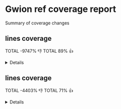 # Gwion ref coverage report

Summary of coverage changes

## lines coverage

TOTAL -9747% :-1:
TOTAL 89% :+1:

<details>
|file|diff|status|
|---|---|---|
|[src/arg.c](https://Gwion.github.io/gwion-coverage-report/ref/index.src_arg.c.html)|-1%|:-1:|
|[src/clean.c](https://Gwion.github.io/gwion-coverage-report/ref/index.src_clean.c.html)|-3%|:+1:|
|[src/compile.c](https://Gwion.github.io/gwion-coverage-report/ref/index.src_compile.c.html)|-4%|:-1:|
|[src/emit/emit.c](https://Gwion.github.io/gwion-coverage-report/ref/index.src_emit_emit.c.html)|-7%|:-1:|
|[src/env/env.c](https://Gwion.github.io/gwion-coverage-report/ref/index.src_env_env.c.html)|-3%|:+1:|
|[src/env/envset.c](https://Gwion.github.io/gwion-coverage-report/ref/index.src_env_envset.c.html)|2%|:+1:|
|[src/env/tupleform.c](https://Gwion.github.io/gwion-coverage-report/ref/index.src_env_tupleform.c.html)|-3%|:+1:|
|[src/env/type.c](https://Gwion.github.io/gwion-coverage-report/ref/index.src_env_type.c.html)|-1%|:-1:|
|[src/env/value.c](https://Gwion.github.io/gwion-coverage-report/ref/index.src_env_value.c.html)|100%|:+1:|
|[src/gwion.c](https://Gwion.github.io/gwion-coverage-report/ref/index.src_gwion.c.html)|-9%|:+1:|
|[src/gwiondata.c](https://Gwion.github.io/gwion-coverage-report/ref/index.src_gwiondata.c.html)|17%|:-1:|
|[src/import/cleaner.c](https://Gwion.github.io/gwion-coverage-report/ref/index.src_import_cleaner.c.html)|100%|:+1:|
|[src/import/import_cdef.c](https://Gwion.github.io/gwion-coverage-report/ref/index.src_import_import_cdef.c.html)|-2%|:-1:|
|[src/import/import_checker.c](https://Gwion.github.io/gwion-coverage-report/ref/index.src_import_import_checker.c.html)|-10%|:-1:|
|[src/import/import_enum.c](https://Gwion.github.io/gwion-coverage-report/ref/index.src_import_import_enum.c.html)|-19%|:+1:|
|[src/import/import_fdef.c](https://Gwion.github.io/gwion-coverage-report/ref/index.src_import_import_fdef.c.html)|-10%|:+1:|
|[src/import/import_internals.c](https://Gwion.github.io/gwion-coverage-report/ref/index.src_import_import_internals.c.html)|-20%|:+1:|
|[src/import/import_item.c](https://Gwion.github.io/gwion-coverage-report/ref/index.src_import_import_item.c.html)|-13%|:+1:|
|[src/import/import_oper.c](https://Gwion.github.io/gwion-coverage-report/ref/index.src_import_import_oper.c.html)|-29%|:+1:|
|[src/import/import_special.c](https://Gwion.github.io/gwion-coverage-report/ref/index.src_import_import_special.c.html)|-29%|:+1:|
|[src/import/import_tdef.c](https://Gwion.github.io/gwion-coverage-report/ref/index.src_import_import_tdef.c.html)|-11%|:+1:|
|[src/import/import_type.c](https://Gwion.github.io/gwion-coverage-report/ref/index.src_import_import_type.c.html)|-30%|:+1:|
|[src/import/import_udef.c](https://Gwion.github.io/gwion-coverage-report/ref/index.src_import_import_udef.c.html)|-9%|:+1:|
|[src/lib/array.c](https://Gwion.github.io/gwion-coverage-report/ref/index.src_lib_array.c.html)|-3%|:-1:|
|[src/lib/engine.c](https://Gwion.github.io/gwion-coverage-report/ref/index.src_lib_engine.c.html)|-2%|:-1:|
|[src/lib/instr.c](https://Gwion.github.io/gwion-coverage-report/ref/index.src_lib_instr.c.html)|-19%|:-1:|
|[src/lib/lib_func.c](https://Gwion.github.io/gwion-coverage-report/ref/index.src_lib_lib_func.c.html)|-9%|:-1:|
|[src/lib/modules.c](https://Gwion.github.io/gwion-coverage-report/ref/index.src_lib_modules.c.html)|-31%|:-1:|
|[src/lib/opfunc.c](https://Gwion.github.io/gwion-coverage-report/ref/index.src_lib_opfunc.c.html)|-4%|:-1:|
|[src/lib/ptr.c](https://Gwion.github.io/gwion-coverage-report/ref/index.src_lib_ptr.c.html)|-6%|:-1:|
|[src/lib/ref.c](https://Gwion.github.io/gwion-coverage-report/ref/index.src_lib_ref.c.html)|-6%|:-1:|
|[src/lib/shred.c](https://Gwion.github.io/gwion-coverage-report/ref/index.src_lib_shred.c.html)|54%|:+1:|
|[src/lib/string.c](https://Gwion.github.io/gwion-coverage-report/ref/index.src_lib_string.c.html)|-33%|:+1:|
|[src/lib/tmpl_info.c](https://Gwion.github.io/gwion-coverage-report/ref/index.src_lib_tmpl_info.c.html)|-2%|:-1:|
|[src/lib/ugen.c](https://Gwion.github.io/gwion-coverage-report/ref/index.src_lib_ugen.c.html)|-10%|:+1:|
|[src/lib/union.c](https://Gwion.github.io/gwion-coverage-report/ref/index.src_lib_union.c.html)|-35%|:-1:|
|[src/lib/vararg.c](https://Gwion.github.io/gwion-coverage-report/ref/index.src_lib_vararg.c.html)|-3%|:+1:|
|[src/main.c](https://Gwion.github.io/gwion-coverage-report/ref/index.src_main.c.html)|60%|:-1:|
|[src/parse/check.c](https://Gwion.github.io/gwion-coverage-report/ref/index.src_parse_check.c.html)|-5%|:+1:|
|[src/parse/compat_func.c](https://Gwion.github.io/gwion-coverage-report/ref/index.src_parse_compat_func.c.html)|-178%|:-1:|
|[src/parse/did_you_mean.c](https://Gwion.github.io/gwion-coverage-report/ref/index.src_parse_did_you_mean.c.html)|-23%|:-1:|
|[src/parse/func_operator.c](https://Gwion.github.io/gwion-coverage-report/ref/index.src_parse_func_operator.c.html)|46%|:-1:|
|[src/parse/func_resolve_tmpl.c](https://Gwion.github.io/gwion-coverage-report/ref/index.src_parse_func_resolve_tmpl.c.html)|-2%|:-1:|
|[src/parse/operator.c](https://Gwion.github.io/gwion-coverage-report/ref/index.src_parse_operator.c.html)|-25%|:+1:|
|[src/parse/scan0.c](https://Gwion.github.io/gwion-coverage-report/ref/index.src_parse_scan0.c.html)|-10%|:+1:|
|[src/parse/scan1.c](https://Gwion.github.io/gwion-coverage-report/ref/index.src_parse_scan1.c.html)|1%|:+1:|
|[src/parse/scan2.c](https://Gwion.github.io/gwion-coverage-report/ref/index.src_parse_scan2.c.html)|1%|:+1:|
|[src/parse/scanx.c](https://Gwion.github.io/gwion-coverage-report/ref/index.src_parse_scanx.c.html)|88%|:-1:|
|[src/parse/template.c](https://Gwion.github.io/gwion-coverage-report/ref/index.src_parse_template.c.html)|-9%|:+1:|
|[src/parse/traverse.c](https://Gwion.github.io/gwion-coverage-report/ref/index.src_parse_traverse.c.html)|-3%|:+1:|
|[src/parse/type_decl.c](https://Gwion.github.io/gwion-coverage-report/ref/index.src_parse_type_decl.c.html)|-16%|:+1:|
|[src/pass.c](https://Gwion.github.io/gwion-coverage-report/ref/index.src_pass.c.html)|100%|:+1:|
|[src/plug.c](https://Gwion.github.io/gwion-coverage-report/ref/index.src_plug.c.html)|-11%|:-1:|
|[src/soundinfo.c](https://Gwion.github.io/gwion-coverage-report/ref/index.src_soundinfo.c.html)|100%|:+1:|
|[src/vm/driver.c](https://Gwion.github.io/gwion-coverage-report/ref/index.src_vm_driver.c.html)|100%|:+1:|
|[src/vm/gack.c](https://Gwion.github.io/gwion-coverage-report/ref/index.src_vm_gack.c.html)|-5%|:+1:|
|[src/vm/shreduler.c](https://Gwion.github.io/gwion-coverage-report/ref/index.src_vm_shreduler.c.html)|100%|:+1:|
|[src/vm/vm_code.c](https://Gwion.github.io/gwion-coverage-report/ref/index.src_vm_vm_code.c.html)|-16%|:-1:|
|[src/vm/vm_shred.c](https://Gwion.github.io/gwion-coverage-report/ref/index.src_vm_vm_shred.c.html)|97%|:+1:|
</details>

## lines coverage

TOTAL -4403% :-1:
TOTAL 71% :+1:

<details>
|file|diff|status|
|---|---|---|
|[src/arg.c](https://Gwion.github.io/gwion-coverage-report/ref/index.src_arg.c.html)|-3%|:-1:|
|[src/clean.c](https://Gwion.github.io/gwion-coverage-report/ref/index.src_clean.c.html)|-5%|:-1:|
|[src/compile.c](https://Gwion.github.io/gwion-coverage-report/ref/index.src_compile.c.html)|-3%|:-1:|
|[src/emit/emit.c](https://Gwion.github.io/gwion-coverage-report/ref/index.src_emit_emit.c.html)|-6%|:-1:|
|[src/emit/escape.c](https://Gwion.github.io/gwion-coverage-report/ref/index.src_emit_escape.c.html)|-4%|:-1:|
|[src/env/env.c](https://Gwion.github.io/gwion-coverage-report/ref/index.src_env_env.c.html)|-13%|:+1:|
|[src/env/env_utils.c](https://Gwion.github.io/gwion-coverage-report/ref/index.src_env_env_utils.c.html)|-2%|:-1:|
|[src/env/envset.c](https://Gwion.github.io/gwion-coverage-report/ref/index.src_env_envset.c.html)|1%|:+1:|
|[src/env/func.c](https://Gwion.github.io/gwion-coverage-report/ref/index.src_env_func.c.html)|1%|:+1:|
|[src/env/nspc.c](https://Gwion.github.io/gwion-coverage-report/ref/index.src_env_nspc.c.html)|8%|:+1:|
|[src/env/tupleform.c](https://Gwion.github.io/gwion-coverage-report/ref/index.src_env_tupleform.c.html)|-6%|:-1:|
|[src/env/type.c](https://Gwion.github.io/gwion-coverage-report/ref/index.src_env_type.c.html)|6%|:+1:|
|[src/env/value.c](https://Gwion.github.io/gwion-coverage-report/ref/index.src_env_value.c.html)|100%|:+1:|
|[src/gwion.c](https://Gwion.github.io/gwion-coverage-report/ref/index.src_gwion.c.html)|-27%|:+1:|
|[src/gwiondata.c](https://Gwion.github.io/gwion-coverage-report/ref/index.src_gwiondata.c.html)|-15%|:-1:|
|[src/import/cleaner.c](https://Gwion.github.io/gwion-coverage-report/ref/index.src_import_cleaner.c.html)|100%|:+1:|
|[src/import/import_cdef.c](https://Gwion.github.io/gwion-coverage-report/ref/index.src_import_import_cdef.c.html)|-5%|:-1:|
|[src/import/import_checker.c](https://Gwion.github.io/gwion-coverage-report/ref/index.src_import_import_checker.c.html)|-20%|:-1:|
|[src/import/import_enum.c](https://Gwion.github.io/gwion-coverage-report/ref/index.src_import_import_enum.c.html)|-20%|:-1:|
|[src/import/import_fdef.c](https://Gwion.github.io/gwion-coverage-report/ref/index.src_import_import_fdef.c.html)|-10%|:-1:|
|[src/import/import_internals.c](https://Gwion.github.io/gwion-coverage-report/ref/index.src_import_import_internals.c.html)|-13%|:+1:|
|[src/import/import_item.c](https://Gwion.github.io/gwion-coverage-report/ref/index.src_import_import_item.c.html)|-15%|:-1:|
|[src/import/import_oper.c](https://Gwion.github.io/gwion-coverage-report/ref/index.src_import_import_oper.c.html)|-79%|:+1:|
|[src/import/import_tdef.c](https://Gwion.github.io/gwion-coverage-report/ref/index.src_import_import_tdef.c.html)|-13%|:-1:|
|[src/import/import_type.c](https://Gwion.github.io/gwion-coverage-report/ref/index.src_import_import_type.c.html)|-27%|:-1:|
|[src/import/import_udef.c](https://Gwion.github.io/gwion-coverage-report/ref/index.src_import_import_udef.c.html)|-17%|:-1:|
|[src/lib/array.c](https://Gwion.github.io/gwion-coverage-report/ref/index.src_lib_array.c.html)|-15%|:-1:|
|[src/lib/engine.c](https://Gwion.github.io/gwion-coverage-report/ref/index.src_lib_engine.c.html)|-29%|:-1:|
|[src/lib/instr.c](https://Gwion.github.io/gwion-coverage-report/ref/index.src_lib_instr.c.html)|-14%|:-1:|
|[src/lib/lib_func.c](https://Gwion.github.io/gwion-coverage-report/ref/index.src_lib_lib_func.c.html)|-4%|:-1:|
|[src/lib/modules.c](https://Gwion.github.io/gwion-coverage-report/ref/index.src_lib_modules.c.html)|-45%|:-1:|
|[src/lib/object.c](https://Gwion.github.io/gwion-coverage-report/ref/index.src_lib_object.c.html)|3%|:+1:|
|[src/lib/object_op.c](https://Gwion.github.io/gwion-coverage-report/ref/index.src_lib_object_op.c.html)|1%|:+1:|
|[src/lib/opfunc.c](https://Gwion.github.io/gwion-coverage-report/ref/index.src_lib_opfunc.c.html)|8%|:+1:|
|[src/lib/prim.c](https://Gwion.github.io/gwion-coverage-report/ref/index.src_lib_prim.c.html)|-28%|:-1:|
|[src/lib/ptr.c](https://Gwion.github.io/gwion-coverage-report/ref/index.src_lib_ptr.c.html)|-7%|:-1:|
|[src/lib/ref.c](https://Gwion.github.io/gwion-coverage-report/ref/index.src_lib_ref.c.html)|-17%|:-1:|
|[src/lib/shred.c](https://Gwion.github.io/gwion-coverage-report/ref/index.src_lib_shred.c.html)|45%|:+1:|
|[src/lib/string.c](https://Gwion.github.io/gwion-coverage-report/ref/index.src_lib_string.c.html)|-40%|:-1:|
|[src/lib/tmpl_info.c](https://Gwion.github.io/gwion-coverage-report/ref/index.src_lib_tmpl_info.c.html)|5%|:+1:|
|[src/lib/ugen.c](https://Gwion.github.io/gwion-coverage-report/ref/index.src_lib_ugen.c.html)|-61%|:+1:|
|[src/lib/union.c](https://Gwion.github.io/gwion-coverage-report/ref/index.src_lib_union.c.html)|-47%|:-1:|
|[src/lib/vararg.c](https://Gwion.github.io/gwion-coverage-report/ref/index.src_lib_vararg.c.html)|-19%|:+1:|
|[src/main.c](https://Gwion.github.io/gwion-coverage-report/ref/index.src_main.c.html)|-25%|:-1:|
|[src/parse/check.c](https://Gwion.github.io/gwion-coverage-report/ref/index.src_parse_check.c.html)|-20%|:+1:|
|[src/parse/compat_func.c](https://Gwion.github.io/gwion-coverage-report/ref/index.src_parse_compat_func.c.html)|50%|:-1:|
|[src/parse/did_you_mean.c](https://Gwion.github.io/gwion-coverage-report/ref/index.src_parse_did_you_mean.c.html)|4%|:+1:|
|[src/parse/func_operator.c](https://Gwion.github.io/gwion-coverage-report/ref/index.src_parse_func_operator.c.html)|62%|:-1:|
|[src/parse/func_resolve_tmpl.c](https://Gwion.github.io/gwion-coverage-report/ref/index.src_parse_func_resolve_tmpl.c.html)|4%|:+1:|
|[src/parse/operator.c](https://Gwion.github.io/gwion-coverage-report/ref/index.src_parse_operator.c.html)|-7%|:-1:|
|[src/parse/scan0.c](https://Gwion.github.io/gwion-coverage-report/ref/index.src_parse_scan0.c.html)|-23%|:+1:|
|[src/parse/scan1.c](https://Gwion.github.io/gwion-coverage-report/ref/index.src_parse_scan1.c.html)|2%|:+1:|
|[src/parse/scan2.c](https://Gwion.github.io/gwion-coverage-report/ref/index.src_parse_scan2.c.html)|-1%|:-1:|
|[src/parse/scanx.c](https://Gwion.github.io/gwion-coverage-report/ref/index.src_parse_scanx.c.html)|-11%|:-1:|
|[src/parse/template.c](https://Gwion.github.io/gwion-coverage-report/ref/index.src_parse_template.c.html)|-26%|:+1:|
|[src/parse/traverse.c](https://Gwion.github.io/gwion-coverage-report/ref/index.src_parse_traverse.c.html)|-37%|:-1:|
|[src/pass.c](https://Gwion.github.io/gwion-coverage-report/ref/index.src_pass.c.html)|100%|:+1:|
|[src/plug.c](https://Gwion.github.io/gwion-coverage-report/ref/index.src_plug.c.html)|-18%|:-1:|
|[src/vm/closure.c](https://Gwion.github.io/gwion-coverage-report/ref/index.src_vm_closure.c.html)|-15%|:-1:|
|[src/vm/driver.c](https://Gwion.github.io/gwion-coverage-report/ref/index.src_vm_driver.c.html)|100%|:+1:|
|[src/vm/gack.c](https://Gwion.github.io/gwion-coverage-report/ref/index.src_vm_gack.c.html)|10%|:+1:|
|[src/vm/shreduler.c](https://Gwion.github.io/gwion-coverage-report/ref/index.src_vm_shreduler.c.html)|100%|:+1:|
|[src/vm/vm_code.c](https://Gwion.github.io/gwion-coverage-report/ref/index.src_vm_vm_code.c.html)|5%|:+1:|
|[src/vm/vm_shred.c](https://Gwion.github.io/gwion-coverage-report/ref/index.src_vm_vm_shred.c.html)|91%|:+1:|
</details>

